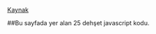 [Kaynak](https://javascript.plainenglish.io/25-killer-javascript-one-liners-thatll-make-you-look-like-a-pro-d43f08529404)

##Bu sayfada yer alan 25 dehşet javascript kodu.
